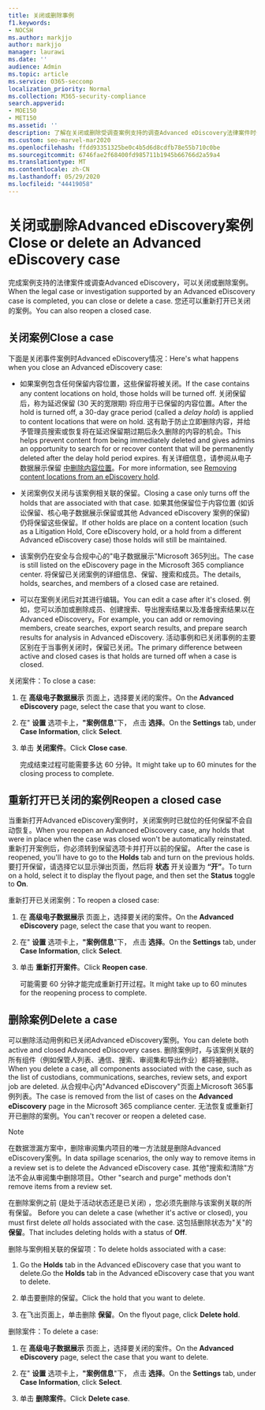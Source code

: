 ```yaml
---
title: 关闭或删除事例
f1.keywords:
- NOCSH
ms.author: markjjo
author: markjjo
manager: laurawi
ms.date: ''
audience: Admin
ms.topic: article
ms.service: O365-seccomp
localization_priority: Normal
ms.collection: M365-security-compliance
search.appverid:
- MOE150
- MET150
ms.assetid: ''
description: 了解在关闭或删除受调查案例支持的调查Advanced eDiscovery法律案件时会发生什么情况。
ms.custom: seo-marvel-mar2020
ms.openlocfilehash: ffdd93351325be0c4b5d6d8cdfb78e55b710c0be
ms.sourcegitcommit: 6746fae2f68400fd985711b1945b66766d2a59a4
ms.translationtype: MT
ms.contentlocale: zh-CN
ms.lasthandoff: 05/29/2020
ms.locfileid: "44419058"
---
```

# <a name="close-or-delete-an-advanced-ediscovery-case"></a><span data-ttu-id="c81cd-103">关闭或删除Advanced eDiscovery案例</span><span class="sxs-lookup"><span data-stu-id="c81cd-103">Close or delete an Advanced eDiscovery case</span></span>

<span data-ttu-id="c81cd-104">完成案例支持的法律案件或调查Advanced eDiscovery，可以关闭或删除案例。</span><span class="sxs-lookup"><span data-stu-id="c81cd-104">When the legal case or investigation supported by an Advanced eDiscovery case is completed, you can close or delete a case.</span></span> <span data-ttu-id="c81cd-105">您还可以重新打开已关闭的案例。</span><span class="sxs-lookup"><span data-stu-id="c81cd-105">You can also reopen a closed case.</span></span>

## <a name="close-a-case"></a><span data-ttu-id="c81cd-106">关闭案例</span><span class="sxs-lookup"><span data-stu-id="c81cd-106">Close a case</span></span>

<span data-ttu-id="c81cd-107">下面是关闭事件案例时Advanced eDiscovery情况：</span><span class="sxs-lookup"><span data-stu-id="c81cd-107">Here's what happens when you close an Advanced eDiscovery case:</span></span>

- <span data-ttu-id="c81cd-108">如果案例包含任何保留内容位置，这些保留将被关闭。</span><span class="sxs-lookup"><span data-stu-id="c81cd-108">If the case contains any content locations on hold, those holds will be turned off.</span></span> <span data-ttu-id="c81cd-109">关闭保留后，称为延迟保留 (30 天的宽限期) 将应用于已保留的内容位置。</span><span class="sxs-lookup"><span data-stu-id="c81cd-109">After the hold is turned off, a 30-day grace period (called a *delay hold*) is applied to content locations that were on hold.</span></span> <span data-ttu-id="c81cd-110">这有助于防止立即删除内容，并给予管理员搜索或恢复将在延迟保留期过期后永久删除的内容的机会。</span><span class="sxs-lookup"><span data-stu-id="c81cd-110">This helps prevent content from being immediately deleted and gives admins an opportunity to search for or recover content that will be permanently deleted after the delay hold period expires.</span></span> <span data-ttu-id="c81cd-111">有关详细信息，请参阅从电子数据展示保留 [中删除内容位置](create-ediscovery-holds.md#removing-content-locations-from-an-ediscovery-hold)。</span><span class="sxs-lookup"><span data-stu-id="c81cd-111">For more information, see [Removing content locations from an eDiscovery hold](create-ediscovery-holds.md#removing-content-locations-from-an-ediscovery-hold).</span></span>

- <span data-ttu-id="c81cd-112">关闭案例仅关闭与该案例相关联的保留。</span><span class="sxs-lookup"><span data-stu-id="c81cd-112">Closing a case only turns off the holds that are associated with that case.</span></span> <span data-ttu-id="c81cd-113">如果其他保留位于内容位置 (如诉讼保留、核心电子数据展示保留或其他 Advanced eDiscovery 案例的保留) 仍将保留这些保留。</span><span class="sxs-lookup"><span data-stu-id="c81cd-113">If other holds are place on a content location (such as a Litigation Hold, Core eDiscovery hold, or a hold from a different Advanced eDiscovery case) those holds will still be maintained.</span></span>

- <span data-ttu-id="c81cd-114">该案例仍在安全与合规中心的"电子数据展示"Microsoft 365列出。</span><span class="sxs-lookup"><span data-stu-id="c81cd-114">The case is still listed on the eDiscovery page in the Microsoft 365 compliance center.</span></span> <span data-ttu-id="c81cd-115">将保留已关闭案例的详细信息、保留、搜索和成员。</span><span class="sxs-lookup"><span data-stu-id="c81cd-115">The details, holds, searches, and members of a closed case are retained.</span></span>

- <span data-ttu-id="c81cd-116">可以在案例关闭后对其进行编辑。</span><span class="sxs-lookup"><span data-stu-id="c81cd-116">You can edit a case after it's closed.</span></span> <span data-ttu-id="c81cd-117">例如，您可以添加或删除成员、创建搜索、导出搜索结果以及准备搜索结果以在 Advanced eDiscovery。</span><span class="sxs-lookup"><span data-stu-id="c81cd-117">For example, you can add or removing members, create searches, export search results, and prepare search results for analysis in Advanced eDiscovery.</span></span> <span data-ttu-id="c81cd-118">活动事例和已关闭事例的主要区别在于当事例关闭时，保留已关闭。</span><span class="sxs-lookup"><span data-stu-id="c81cd-118">The primary difference between active and closed cases is that holds are turned off when a case is closed.</span></span>

<span data-ttu-id="c81cd-119">关闭案件：</span><span class="sxs-lookup"><span data-stu-id="c81cd-119">To close a case:</span></span>

1. <span data-ttu-id="c81cd-120">在 **高级电子数据展示** 页面上，选择要关闭的案件。</span><span class="sxs-lookup"><span data-stu-id="c81cd-120">On the **Advanced eDiscovery** page, select the case that you want to close.</span></span>

2. <span data-ttu-id="c81cd-121">在" **设置** 选项卡上，**"案例信息**"下， 点击 **选择**。</span><span class="sxs-lookup"><span data-stu-id="c81cd-121">On the **Settings** tab, under **Case Information**, click **Select**.</span></span>

3. <span data-ttu-id="c81cd-122">单击 **关闭案件**。</span><span class="sxs-lookup"><span data-stu-id="c81cd-122">Click **Close case**.</span></span>

   <span data-ttu-id="c81cd-123">完成结束过程可能需要多达 60 分钟。</span><span class="sxs-lookup"><span data-stu-id="c81cd-123">It might take up to 60 minutes for the closing process to complete.</span></span>

## <a name="reopen-a-closed-case"></a><span data-ttu-id="c81cd-124">重新打开已关闭的案例</span><span class="sxs-lookup"><span data-stu-id="c81cd-124">Reopen a closed case</span></span>

<span data-ttu-id="c81cd-125">当重新打开Advanced eDiscovery案例时，关闭案例时已就位的任何保留不会自动恢复。</span><span class="sxs-lookup"><span data-stu-id="c81cd-125">When you reopen an Advanced eDiscovery case, any holds that were in place when the case was closed won't be automatically reinstated.</span></span> <span data-ttu-id="c81cd-126">重新打开案例后，你必须转到保留选项卡并打开以前的保留。 </span><span class="sxs-lookup"><span data-stu-id="c81cd-126">After the case is reopened, you'll have to go to the **Holds** tab and turn on the previous holds.</span></span> <span data-ttu-id="c81cd-127">要打开保留，请选择它以显示弹出页面，然后将 **状态** 开关设置为 **“开”**。</span><span class="sxs-lookup"><span data-stu-id="c81cd-127">To turn on a hold, select it to display the flyout page, and then set the **Status** toggle to **On**.</span></span>

<span data-ttu-id="c81cd-128">重新打开已关闭案例：</span><span class="sxs-lookup"><span data-stu-id="c81cd-128">To reopen a closed case:</span></span>

1. <span data-ttu-id="c81cd-129">在 **高级电子数据展示** 页面上，选择要关闭的案件。</span><span class="sxs-lookup"><span data-stu-id="c81cd-129">On the **Advanced eDiscovery** page, select the case that you want to reopen.</span></span>

2. <span data-ttu-id="c81cd-130">在" **设置** 选项卡上，**"案例信息**"下， 点击 **选择**。</span><span class="sxs-lookup"><span data-stu-id="c81cd-130">On the **Settings** tab, under **Case Information**, click **Select**.</span></span>

3. <span data-ttu-id="c81cd-131">单击 **重新打开案件**。</span><span class="sxs-lookup"><span data-stu-id="c81cd-131">Click **Reopen case**.</span></span>

   <span data-ttu-id="c81cd-132">可能需要 60 分钟才能完成重新打开过程。</span><span class="sxs-lookup"><span data-stu-id="c81cd-132">It might take up to 60 minutes for the reopening process to complete.</span></span>

## <a name="delete-a-case"></a><span data-ttu-id="c81cd-133">删除案例</span><span class="sxs-lookup"><span data-stu-id="c81cd-133">Delete a case</span></span>

<span data-ttu-id="c81cd-134">可以删除活动用例和已关闭Advanced eDiscovery案例。</span><span class="sxs-lookup"><span data-stu-id="c81cd-134">You can delete both active and closed Advanced eDiscovery cases.</span></span> <span data-ttu-id="c81cd-135">删除案例时，与该案例关联的所有组件（例如保管人列表、通信、搜索、审阅集和导出作业）都将被删除。</span><span class="sxs-lookup"><span data-stu-id="c81cd-135">When you delete a case, all components associated with the case, such as the list of custodians, communications, searches, review sets, and export job are deleted.</span></span> <span data-ttu-id="c81cd-136">从合规中心内"Advanced eDiscovery"页面上Microsoft 365事例列表。</span><span class="sxs-lookup"><span data-stu-id="c81cd-136">The case is removed from the list of cases on the **Advanced eDiscovery** page in the Microsoft 365 compliance center.</span></span> <span data-ttu-id="c81cd-137">无法恢复或重新打开已删除的案例。</span><span class="sxs-lookup"><span data-stu-id="c81cd-137">You can't recover or reopen a deleted case.</span></span>

> [!NOTE]
> <span data-ttu-id="c81cd-138">在数据泄漏方案中，删除审阅集内项目的唯一方法就是删除Advanced eDiscovery案例。</span><span class="sxs-lookup"><span data-stu-id="c81cd-138">In data spillage scenarios, the only way to remove items in a review set is to delete the Advanced eDiscovery case.</span></span> <span data-ttu-id="c81cd-139">其他"搜索和清除"方法不会从审阅集中删除项目。</span><span class="sxs-lookup"><span data-stu-id="c81cd-139">Other "search and purge" methods don't remove items from a review set.</span></span>

<span data-ttu-id="c81cd-140">在删除案例之前 (是处于活动状态还是已关闭) ，您必须先删除与该案例关联的所有保留。 </span><span class="sxs-lookup"><span data-stu-id="c81cd-140">Before you can delete a case (whether it's active or closed), you must first delete *all* holds associated with the case.</span></span> <span data-ttu-id="c81cd-141">这包括删除状态为"关"的 **保留**。</span><span class="sxs-lookup"><span data-stu-id="c81cd-141">That includes deleting holds with a status of **Off**.</span></span>

<span data-ttu-id="c81cd-142">删除与案例相关联的保留项：</span><span class="sxs-lookup"><span data-stu-id="c81cd-142">To delete holds associated with a case:</span></span>

1. <span data-ttu-id="c81cd-143">Go the **Holds** tab in the Advanced eDiscovery case that you want to delete.</span><span class="sxs-lookup"><span data-stu-id="c81cd-143">Go the **Holds** tab in the Advanced eDiscovery case that you want to delete.</span></span>

2. <span data-ttu-id="c81cd-144">单击要删除的保留。</span><span class="sxs-lookup"><span data-stu-id="c81cd-144">Click the hold that you want to delete.</span></span>

3. <span data-ttu-id="c81cd-145">在飞出页面上，单击删除 **保留**。</span><span class="sxs-lookup"><span data-stu-id="c81cd-145">On the flyout page, click **Delete hold**.</span></span>

<span data-ttu-id="c81cd-146">删除案件：</span><span class="sxs-lookup"><span data-stu-id="c81cd-146">To delete a case:</span></span>

1. <span data-ttu-id="c81cd-147">在 **高级电子数据展示** 页面上，选择要关闭的案件。</span><span class="sxs-lookup"><span data-stu-id="c81cd-147">On the **Advanced eDiscovery** page, select the case that you want to delete.</span></span>

2. <span data-ttu-id="c81cd-148">在" **设置** 选项卡上，**"案例信息**"下， 点击 **选择**。</span><span class="sxs-lookup"><span data-stu-id="c81cd-148">On the **Settings** tab, under **Case Information**, click **Select**.</span></span>

3. <span data-ttu-id="c81cd-149">单击 **删除案件**。</span><span class="sxs-lookup"><span data-stu-id="c81cd-149">Click **Delete case**.</span></span>
